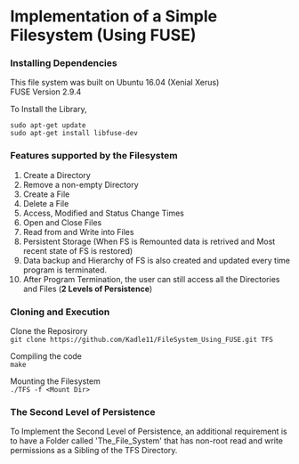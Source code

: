 Implementation of a Simple Filesystem (Using FUSE)
=======================================

### Installing Dependencies
This file system was built on Ubuntu 16.04 (Xenial Xerus) <br />
FUSE Version 2.9.4

To Install the Library, <br />
``` 
sudo apt-get update
sudo apt-get install libfuse-dev
```

### Features supported by the Filesystem

1. Create a Directory
2. Remove a non-empty Directory
3. Create a File
4. Delete a File
5. Access, Modified and Status Change Times
6. Open and Close Files
7. Read from and Write into Files
8. Persistent Storage (When FS is Remounted data is retrived and Most recent state of FS is restored)
9. Data backup and Hierarchy of FS is also created and updated every time program is terminated.
10. After Program Termination, the user can still access all the Directories and Files (__2 Levels of Persistence__)

### Cloning and Execution

Clone the Reposirory <br/>
```git clone https://github.com/Kadle11/FileSystem_Using_FUSE.git TFS```

Compiling the code <br/>
``` make ```

Mounting the Filesystem <br/>
``` ./TFS -f <Mount Dir> ```

### The Second Level of Persistence

To Implement the Second Level of Persistence, an additional requirement is to have a Folder called 'The_File_System' that has non-root read and write permissions as a Sibling of the TFS Directory.
